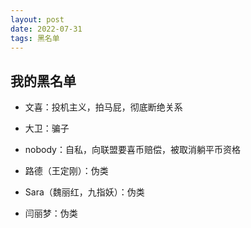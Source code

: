 ```yaml
---
layout: post
date: 2022-07-31
tags: 黑名单
---
```



## 我的黑名单

* 文喜：投机主义，拍马屁，彻底断绝关系

* 大卫：骗子

* nobody：自私，向联盟要喜币赔偿，被取消躺平币资格

* 路德（王定刚）：伪类

* Sara（魏丽红，九指妖）：伪类

* 闫丽梦：伪类

